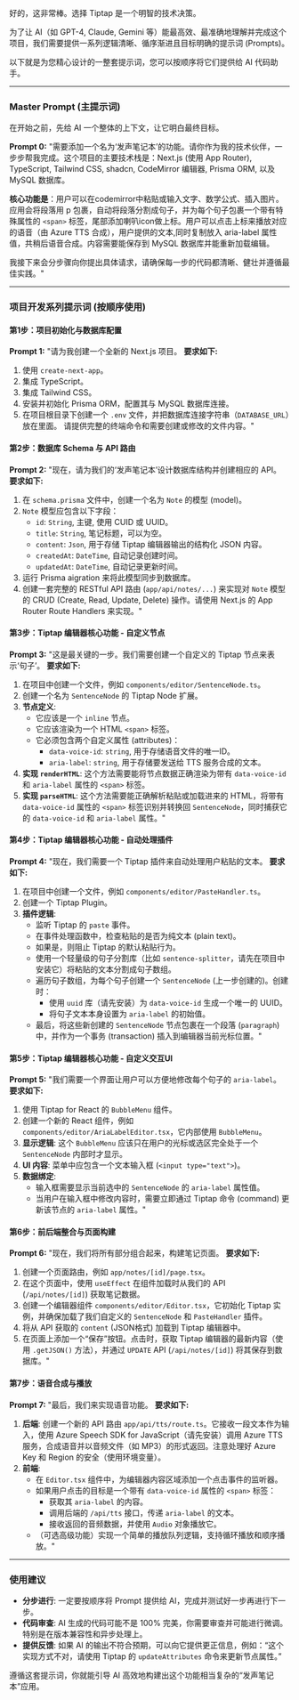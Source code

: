 


好的，这非常棒。选择 Tiptap 是一个明智的技术决策。

为了让 AI（如 GPT-4, Claude, Gemini 等）能最高效、最准确地理解并完成这个项目，我们需要提供一系列逻辑清晰、循序渐进且目标明确的提示词 (Prompts)。

以下就是为您精心设计的一整套提示词，您可以按顺序将它们提供给 AI 代码助手。

---

### Master Prompt (主提示词)

在开始之前，先给 AI 一个整体的上下文，让它明白最终目标。

**Prompt 0:**
 "需要添加一个名为‘发声笔记本’的功能。请你作为我的技术伙伴，一步步帮我完成。这个项目的主要技术栈是：Next.js (使用 App Router), TypeScript, Tailwind CSS, shadcn, CodeMirror 编辑器, Prisma ORM, 以及 MySQL 数据库。
 
**核心功能是**：用户可以在codemirror中粘贴或输入文字、数学公式、插入图片。应用会将段落用 p 包裹，自动将段落分割成句子，并为每个句子包裹一个带有特殊属性的 `<span>` 标签，尾部添加喇叭icon做上标。用户可以点击上标来播放对应的语音（由 Azure TTS 合成），用户提供的文本,同时复制放入 aria-label 属性值，共稍后语音合成。内容需要能保存到 MySQL 数据库并能重新加载编辑。

我接下来会分步骤向你提出具体请求，请确保每一步的代码都清晰、健壮并遵循最佳实践。"

---

### 项目开发系列提示词 (按顺序使用)

#### 第1步：项目初始化与数据库配置

**Prompt 1:**
"请为我创建一个全新的 Next.js 项目。
**要求如下:**
1.  使用 `create-next-app`。
2.  集成 TypeScript。
3.  集成 Tailwind CSS。
4.  安装并初始化 Prisma ORM，配置其与 MySQL 数据库连接。
5.  在项目根目录下创建一个 `.env` 文件，并把数据库连接字符串（`DATABASE_URL`）放在里面。
请提供完整的终端命令和需要创建或修改的文件内容。"

#### 第2步：数据库 Schema 与 API 路由

**Prompt 2:**
"现在，请为我们的‘发声笔记本’设计数据库结构并创建相应的 API。
**要求如下:**
1.  在 `schema.prisma` 文件中，创建一个名为 `Note` 的模型 (model)。
2.  `Note` 模型应包含以下字段：
    * `id`: `String`, 主键, 使用 CUID 或 UUID。
    * `title`: `String`, 笔记标题，可以为空。
    * `content`: `Json`, 用于存储 Tiptap 编辑器输出的结构化 JSON 内容。
    * `createdAt`: `DateTime`, 自动记录创建时间。
    * `updatedAt`: `DateTime`, 自动记录更新时间。
3.  运行 Prisma aigration 来将此模型同步到数据库。
4.  创建一套完整的 RESTful API 路由 (`app/api/notes/...`) 来实现对 `Note` 模型的 CRUD (Create, Read, Update, Delete) 操作。请使用 Next.js 的 App Router Route Handlers 来实现。"

#### 第3步：Tiptap 编辑器核心功能 - 自定义节点

**Prompt 3:**
"这是最关键的一步。我们需要创建一个自定义的 Tiptap 节点来表示‘句子’。
**要求如下:**
1.  在项目中创建一个文件，例如 `components/editor/SentenceNode.ts`。
2.  创建一个名为 `SentenceNode` 的 Tiptap Node 扩展。
3.  **节点定义**:
    * 它应该是一个 `inline` 节点。
    * 它应该渲染为一个 HTML `<span>` 标签。
    * 它必须包含两个自定义属性 (attributes)：
        * `data-voice-id`: `string`, 用于存储语音文件的唯一ID。
        * `aria-label`: `string`, 用于存储要发送给 TTS 服务合成的文本。
4.  **实现 `renderHTML`**: 这个方法需要能将节点数据正确渲染为带有 `data-voice-id` 和 `aria-label` 属性的 `<span>` 标签。
5.  **实现 `parseHTML`**: 这个方法需要能正确解析粘贴或加载进来的 HTML，将带有 `data-voice-id` 属性的 `<span>` 标签识别并转换回 `SentenceNode`，同时捕获它的 `data-voice-id` 和 `aria-label` 属性。"

#### 第4步：Tiptap 编辑器核心功能 - 自动处理插件

**Prompt 4:**
"现在，我们需要一个 Tiptap 插件来自动处理用户粘贴的文本。
**要求如下:**
1.  在项目中创建一个文件，例如 `components/editor/PasteHandler.ts`。
2.  创建一个 Tiptap Plugin。
3.  **插件逻辑**:
    * 监听 Tiptap 的 `paste` 事件。
    * 在事件处理函数中，检查粘贴的是否为纯文本 (plain text)。
    * 如果是，则阻止 Tiptap 的默认粘贴行为。
    * 使用一个轻量级的句子分割库（比如 `sentence-splitter`，请先在项目中安装它）将粘贴的文本分割成句子数组。
    * 遍历句子数组，为每个句子创建一个 `SentenceNode` (上一步创建的)。创建时：
        * 使用 `uuid` 库（请先安装）为 `data-voice-id` 生成一个唯一的 UUID。
        * 将句子文本本身设置为 `aria-label` 的初始值。
    * 最后，将这些新创建的 `SentenceNode` 节点包裹在一个段落 (`paragraph`) 中，并作为一个事务 (transaction) 插入到编辑器当前光标位置。"

#### 第5步：Tiptap 编辑器核心功能 - 自定义交互UI

**Prompt 5:**
"我们需要一个界面让用户可以方便地修改每个句子的 `aria-label`。
**要求如下:**
1.  使用 Tiptap for React 的 `BubbleMenu` 组件。
2.  创建一个新的 React 组件，例如 `components/editor/AriaLabelEditor.tsx`，它内部使用 `BubbleMenu`。
3.  **显示逻辑**: 这个 `BubbleMenu` 应该只在用户的光标或选区完全处于一个 `SentenceNode` 内部时才显示。
4.  **UI 内容**: 菜单中应包含一个文本输入框 (`<input type="text">`)。
5.  **数据绑定**:
    * 输入框需要显示当前选中的 `SentenceNode` 的 `aria-label` 属性值。
    * 当用户在输入框中修改内容时，需要立即通过 Tiptap 命令 (command) 更新该节点的 `aria-label` 属性。"

#### 第6步：前后端整合与页面构建

**Prompt 6:**
"现在，我们将所有部分组合起来，构建笔记页面。
**要求如下:**
1.  创建一个页面路由，例如 `app/notes/[id]/page.tsx`。
2.  在这个页面中，使用 `useEffect` 在组件加载时从我们的 API (`/api/notes/[id]`) 获取笔记数据。
3.  创建一个编辑器组件 `components/editor/Editor.tsx`，它初始化 Tiptap 实例，并确保加载了我们自定义的 `SentenceNode` 和 `PasteHandler` 插件。
4.  将从 API 获取的 `content` (JSON格式) 加载到 Tiptap 编辑器中。
5.  在页面上添加一个“保存”按钮。点击时，获取 Tiptap 编辑器的最新内容（使用 `.getJSON()` 方法），并通过 `UPDATE` API (`/api/notes/[id]`) 将其保存到数据库。"

#### 第7步：语音合成与播放

**Prompt 7:**
"最后，我们来实现语音功能。
**要求如下:**
1.  **后端**: 创建一个新的 API 路由 `app/api/tts/route.ts`。它接收一段文本作为输入，使用 Azure Speech SDK for JavaScript（请先安装）调用 Azure TTS 服务，合成语音并以音频文件（如 MP3）的形式返回。注意处理好 Azure Key 和 Region 的安全（使用环境变量）。
2.  **前端**:
    * 在 `Editor.tsx` 组件中，为编辑器内容区域添加一个点击事件的监听器。
    * 如果用户点击的目标是一个带有 `data-voice-id` 属性的 `<span>` 标签：
        * 获取其 `aria-label` 的内容。
        * 调用后端的 `/api/tts` 接口，传递 `aria-label` 的文本。
        * 接收返回的音频数据，并使用 `Audio` 对象播放它。
    * （可选高级功能）实现一个简单的播放队列逻辑，支持循环播放和顺序播放。"

---

### 使用建议

* **分步进行**: 一定要按顺序将 Prompt 提供给 AI，完成并测试好一步再进行下一步。
* **代码审查**: AI 生成的代码可能不是 100% 完美，你需要审查并可能进行微调。特别是在版本兼容性和异步处理上。
* **提供反馈**: 如果 AI 的输出不符合预期，可以向它提供更正信息，例如：“这个实现方式不对，请使用 Tiptap 的 `updateAttributes` 命令来更新节点属性。”

遵循这套提示词，你就能引导 AI 高效地构建出这个功能相当复杂的“发声笔记本”应用。